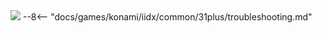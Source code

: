 <img class="header-logo" src="/img/konami/iidx/31_epolis/logo.webp">
--8<-- "docs/games/konami/iidx/common/31plus/troubleshooting.md"